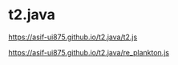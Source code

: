 # t2.java
https://asif-ui875.github.io/t2.java/t2.js

https://asif-ui875.github.io/t2.java/re_plankton.js
